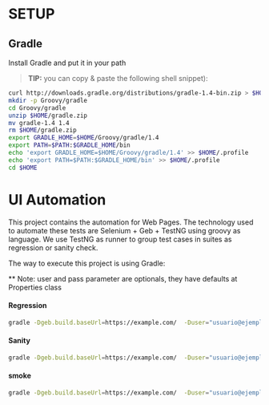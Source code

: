 SETUP
=====

Gradle
------
Install Gradle and put it in your path
> **TIP:** you can copy & paste the following shell snippet):

```sh
curl http://downloads.gradle.org/distributions/gradle-1.4-bin.zip > $HOME/gradle.zip
mkdir -p Groovy/gradle
cd Groovy/gradle
unzip $HOME/gradle.zip
mv gradle-1.4 1.4
rm $HOME/gradle.zip
export GRADLE_HOME=$HOME/Groovy/gradle/1.4
export PATH=$PATH:$GRADLE_HOME/bin
echo 'export GRADLE_HOME=$HOME/Groovy/gradle/1.4' >> $HOME/.profile
echo 'export PATH=$PATH:$GRADLE_HOME/bin' >> $HOME/.profile
cd $HOME
```



UI Automation
===================


This project contains the automation for Web Pages. 
The technology used to automate these tests are Selenium + Geb + TestNG using groovy as language.
We use TestNG as runner to group test cases in suites as regression or sanity check.

The way to execute this project is using Gradle:

** Note: user and pass parameter are optionals, they have defaults at Properties class


#### Regression

```sh
gradle -Dgeb.build.baseUrl=https://example.com/  -Duser="usuario@ejemplo.com" -Dpass="el pass" -i -PtestSuite=regression groovydoc test
```

#### Sanity

```sh
gradle -Dgeb.build.baseUrl=https://example.com/  -Duser="usuario@ejemplo.com" -Dpass="el pass"   -i -PtestSuite=sanity groovydoc test
```

#### smoke

```sh
gradle -Dgeb.build.baseUrl=https://example.com/  -Duser="usuario@ejemplo.com" -Dpass="el pass"   -i -PtestSuite=smoke groovydoc test
```